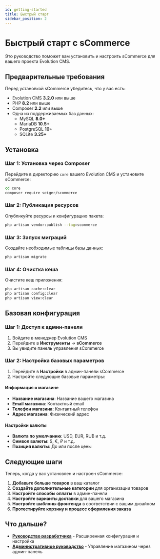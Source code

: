 ```yaml
---
id: getting-started
title: Быстрый старт
sidebar_position: 2
---
```


# Быстрый старт с sCommerce

Это руководство поможет вам установить и настроить sCommerce для вашего проекта Evolution CMS.

## Предварительные требования

Перед установкой sCommerce убедитесь, что у вас есть:

- Evolution CMS **3.2.0** или выше
- PHP **8.2** или выше
- Composer **2.2** или выше
- Одна из поддерживаемых баз данных:
  - MySQL **8.0+**
  - MariaDB **10.5+**
  - PostgreSQL **10+**
  - SQLite **3.25+**

## Установка

### Шаг 1: Установка через Composer

Перейдите в директорию `core` вашего Evolution CMS и установите sCommerce:

```bash
cd core
composer require seiger/scommerce
```

### Шаг 2: Публикация ресурсов

Опубликуйте ресурсы и конфигурацию пакета:

```bash
php artisan vendor:publish --tag=scommerce
```

### Шаг 3: Запуск миграций

Создайте необходимые таблицы базы данных:

```bash
php artisan migrate
```

### Шаг 4: Очистка кеша

Очистите кеш приложения:

```bash
php artisan cache:clear
php artisan config:clear
php artisan view:clear
```

## Базовая конфигурация

### Шаг 1: Доступ к админ-панели

1. Войдите в менеджер Evolution CMS
2. Перейдите в **Инструменты** → **sCommerce**
3. Вы увидите панель управления sCommerce

### Шаг 2: Настройка базовых параметров

1. Перейдите в **Настройки** в админ-панели sCommerce
2. Настройте следующие базовые параметры:

#### Информация о магазине
- **Название магазина**: Название вашего магазина
- **Email магазина**: Контактный email
- **Телефон магазина**: Контактный телефон
- **Адрес магазина**: Физический адрес

#### Настройки валюты
- **Валюта по умолчанию**: USD, EUR, RUB и т.д.
- **Символ валюты**: $, €, ₽ и т.д.
- **Позиция валюты**: До или после цены

## Следующие шаги

Теперь, когда у вас установлен и настроен sCommerce:

1. **Добавьте больше товаров** в ваш каталог
2. **Создайте дополнительные категории** для организации товаров
3. **Настройте способы оплаты** в админ-панели
4. **Настройте варианты доставки** для вашего магазина
5. **Настройте шаблоны фронтенда** в соответствии с вашим дизайном
6. **Протестируйте корзину и процесс оформления заказа**

## Что дальше?

- **[Руководство разработчика](./developers.md)** - Расширенная конфигурация и настройка
- **[Административное руководство](./admin.md)** - Управление магазином через админ-панель

